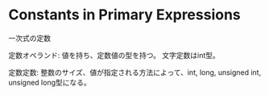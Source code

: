 # Constants in Primary Expressions
一次式の定数

定数オペランド:
値を持ち、定数値の型を持つ。
文字定数はint型。

定数定数:
整数のサイズ、値が指定される方法によって、int, long, unsigned int, unsigned long型になる。
